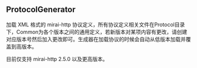 ﻿## ProtocolGenerator
加载 XML 格式的 mirai-http 协议定义，所有协议定义相关文件在Protocol目录下，Common为各个版本之间的通用定义，若新版本对某项内容有更改，请创建对应版本号然后加入更改即可。生成器在加载协议的时候会自动从低版本加载并覆盖到高版本。

目前仅支持 mirai-http 2.5.0 以及更高版本。